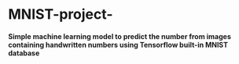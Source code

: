 # MNIST-project-
#### Simple machine learning model to predict the number from images containing handwritten numbers using Tensorflow built-in MNIST database

